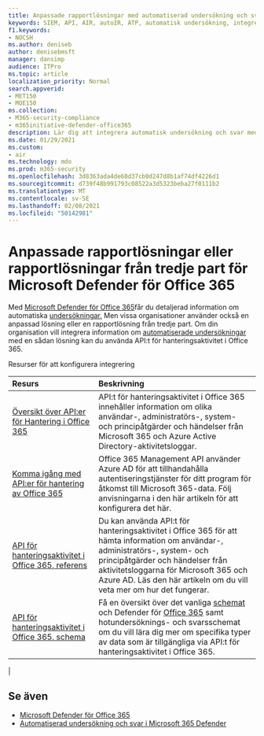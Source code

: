```yaml
---
title: Anpassade rapportlösningar med automatiserad undersökning och svar
keywords: SIEM, API, AIR, autoIR, ATP, automatisk undersökning, integrering, anpassad rapport
f1.keywords:
- NOCSH
ms.author: deniseb
author: denisebmsft
manager: dansimp
audience: ITPro
ms.topic: article
localization_priority: Normal
search.appverid:
- MET150
- MOE150
ms.collection:
- M365-security-compliance
- m365initiative-defender-office365
description: Lär dig att integrera automatisk undersökning och svar med en anpassad eller tredje parts rapporteringslösning.
ms.date: 01/29/2021
ms.custom:
- air
ms.technology: mdo
ms.prod: m365-security
ms.openlocfilehash: 3d8363ada4de60d37cb0d247d8b1af74df4226d1
ms.sourcegitcommit: d739f48b991793c08522a3d5323beba27f0111b2
ms.translationtype: MT
ms.contentlocale: sv-SE
ms.lasthandoff: 02/08/2021
ms.locfileid: "50142981"
---
```

# <a name="custom-or-third-party-reporting-solutions-for-microsoft-defender-for-office-365"></a>Anpassade rapportlösningar eller rapportlösningar från tredje part för Microsoft Defender för Office 365

Med [Microsoft Defender för Office 365](office-365-atp.md)får du detaljerad information om automatiska [undersökningar.](air-view-investigation-results.md) Men vissa organisationer använder också en anpassad lösning eller en rapportlösning från tredje part. Om din organisation vill integrera information om [automatiserade undersökningar](office-365-air.md) med en sådan lösning kan du använda API:t för hanteringsaktivitet i Office 365.

Resurser för att konfigurera integrering

|Resurs|Beskrivning|
|:---|:---|
|[Översikt över API:er för Hantering i Office 365](https://docs.microsoft.com/office/office-365-management-api/office-365-management-apis-overview)|API:t för hanteringsaktivitet i Office 365 innehåller information om olika användar-, administratörs-, system- och principåtgärder och händelser från Microsoft 365 och Azure Active Directory-aktivitetsloggar.|
|[Komma igång med API:er för hantering av Office 365](https://docs.microsoft.com/office/office-365-management-api/get-started-with-office-365-management-apis)|Office 365 Management API använder Azure AD för att tillhandahålla autentiseringstjänster för ditt program för åtkomst till Microsoft 365-data. Följ anvisningarna i den här artikeln för att konfigurera det här.|
|[API för hanteringsaktivitet i Office 365, referens](https://docs.microsoft.com/office/office-365-management-api/office-365-management-activity-api-reference)|Du kan använda API:t för hanteringsaktivitet i Office 365 för att hämta information om användar-, administratörs-, system- och principåtgärder och händelser från aktivitetsloggarna för Microsoft 365 och Azure AD. Läs den här artikeln om du vill veta mer om hur det fungerar.|
|[API för hanteringsaktivitet i Office 365. schema](https://docs.microsoft.com/office/office-365-management-api/office-365-management-activity-api-schema)|Få en översikt över det vanliga [schemat](https://docs.microsoft.com/office/office-365-management-api/office-365-management-activity-api-schema#common-schema) och Defender för [Office 365](https://docs.microsoft.com/office/office-365-management-api/office-365-management-activity-api-schema#office-365-advanced-threat-protection-and-threat-investigation-and-response-schema) samt hotundersöknings- och svarsschemat om du vill lära dig mer om specifika typer av data som är tillgängliga via API:t för hanteringsaktivitet i Office 365.|
|

## <a name="see-also"></a>Se även

- [Microsoft Defender för Office 365](office-365-atp.md)
- [Automatiserad undersökning och svar i Microsoft 365 Defender](https://docs.microsoft.com/microsoft-365/security/mtp/mtp-autoir)

